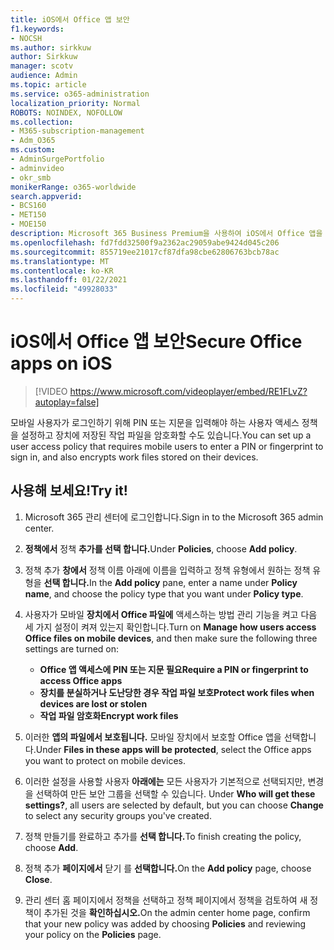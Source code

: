 ```yaml
---
title: iOS에서 Office 앱 보안
f1.keywords:
- NOCSH
ms.author: sirkkuw
author: Sirkkuw
manager: scotv
audience: Admin
ms.topic: article
ms.service: o365-administration
localization_priority: Normal
ROBOTS: NOINDEX, NOFOLLOW
ms.collection:
- M365-subscription-management
- Adm_O365
ms.custom:
- AdminSurgePortfolio
- adminvideo
- okr_smb
monikerRange: o365-worldwide
search.appverid:
- BCS160
- MET150
- MOE150
description: Microsoft 365 Business Premium을 사용하여 iOS에서 Office 앱을 보호하는 방법을 배워야 합니다.
ms.openlocfilehash: fd7fdd32500f9a2362ac29059abe9424d045c206
ms.sourcegitcommit: 855719ee21017cf87dfa98cbe62806763bcb78ac
ms.translationtype: MT
ms.contentlocale: ko-KR
ms.lasthandoff: 01/22/2021
ms.locfileid: "49928033"
---
```

# <a name="secure-office-apps-on-ios"></a><span data-ttu-id="559e5-103">iOS에서 Office 앱 보안</span><span class="sxs-lookup"><span data-stu-id="559e5-103">Secure Office apps on iOS</span></span>

> [!VIDEO https://www.microsoft.com/videoplayer/embed/RE1FLvZ?autoplay=false]

<span data-ttu-id="559e5-104">모바일 사용자가 로그인하기 위해 PIN 또는 지문을 입력해야 하는 사용자 액세스 정책을 설정하고 장치에 저장된 작업 파일을 암호화할 수도 있습니다.</span><span class="sxs-lookup"><span data-stu-id="559e5-104">You can set up a user access policy that requires mobile users to enter a PIN or fingerprint to sign in, and also encrypts work files stored on their devices.</span></span>

## <a name="try-it"></a><span data-ttu-id="559e5-105">사용해 보세요!</span><span class="sxs-lookup"><span data-stu-id="559e5-105">Try it!</span></span>

1. <span data-ttu-id="559e5-106">Microsoft 365 관리 센터에 로그인합니다.</span><span class="sxs-lookup"><span data-stu-id="559e5-106">Sign in to the Microsoft 365 admin center.</span></span>
1. <span data-ttu-id="559e5-107">**정책에서** 정책 **추가를 선택 합니다.**</span><span class="sxs-lookup"><span data-stu-id="559e5-107">Under **Policies**, choose **Add policy**.</span></span>
1. <span data-ttu-id="559e5-108">정책 추가 **창에서** 정책 이름 아래에 이름을 입력하고 정책 유형에서 원하는 정책 유형을 **선택 합니다.**</span><span class="sxs-lookup"><span data-stu-id="559e5-108">In the **Add policy** pane, enter a name under **Policy name**, and choose the policy type that you want under **Policy type**.</span></span>
1. <span data-ttu-id="559e5-109">사용자가 모바일 **장치에서 Office 파일에** 액세스하는 방법 관리 기능을 켜고 다음 세 가지 설정이 켜져 있는지 확인합니다.</span><span class="sxs-lookup"><span data-stu-id="559e5-109">Turn on **Manage how users access Office files on mobile devices**, and then make sure the following three settings are turned on:</span></span>
    - <span data-ttu-id="559e5-110">**Office 앱 액세스에 PIN 또는 지문 필요**</span><span class="sxs-lookup"><span data-stu-id="559e5-110">**Require a PIN or fingerprint to access Office apps**</span></span>
    - <span data-ttu-id="559e5-111">**장치를 분실하거나 도난당한 경우 작업 파일 보호**</span><span class="sxs-lookup"><span data-stu-id="559e5-111">**Protect work files when devices are lost or stolen**</span></span>
    - <span data-ttu-id="559e5-112">**작업 파일 암호화**</span><span class="sxs-lookup"><span data-stu-id="559e5-112">**Encrypt work files**</span></span>

1. <span data-ttu-id="559e5-113">이러한 **앱의 파일에서 보호됩니다.** 모바일 장치에서 보호할 Office 앱을 선택합니다.</span><span class="sxs-lookup"><span data-stu-id="559e5-113">Under **Files in these apps will be protected**, select the Office apps you want to protect on mobile devices.</span></span>
1. <span data-ttu-id="559e5-114">이러한 설정을 사용할 사용자 **아래에는** 모든 사용자가 기본적으로 선택되지만, 변경을 선택하여 만든 보안 그룹을 선택할 수 있습니다. </span><span class="sxs-lookup"><span data-stu-id="559e5-114">Under **Who will get these settings?**, all users are selected by default, but you can choose **Change** to select any security groups you've created.</span></span>
1. <span data-ttu-id="559e5-115">정책 만들기를 완료하고 추가를 **선택 합니다.**</span><span class="sxs-lookup"><span data-stu-id="559e5-115">To finish creating the policy, choose **Add**.</span></span>
1. <span data-ttu-id="559e5-116">정책 추가 **페이지에서** 닫기 를 **선택합니다.**</span><span class="sxs-lookup"><span data-stu-id="559e5-116">On the **Add policy** page, choose **Close**.</span></span>
1. <span data-ttu-id="559e5-117">관리 센터 홈 페이지에서 정책을 선택하고 정책 페이지에서  정책을 검토하여 새 정책이 추가된 것을 **확인하십시오.**</span><span class="sxs-lookup"><span data-stu-id="559e5-117">On the admin center home page, confirm that your new policy was added by choosing **Policies** and reviewing your policy on the **Policies** page.</span></span>